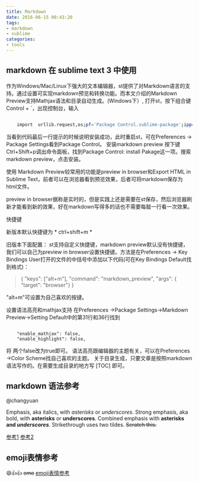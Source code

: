```yaml
---
title: Markdown
date: 2016-06-15 00:43:20
tags:
- markdown
- sublime
categories:
- tools
---
```


## markdown 在 sublime text 3 中使用

作为Windows/Mac/Linux下强大的文本编辑器，st提供了对Markdown语言的支持。通过设置可实现markdown预览和转换功能。而本文介绍的Markdown Preview支持Mathjax语法和目录自动生成。(Windows下）,
打开st，按下组合键Control + `，出现控制台，输入
<!-- more -->

``` bash

	import  urllib.request,os;pf='Package Control.sublime-package';ipp=sublime.installed_packages_path();urllib.request.install_opener(urllib.request.build_opener(urllib.request.ProxyHandler()));open(os.path.join(ipp,pf),'wb').write(urllib.request.urlopen('http://sublime.wbond.net/'+pf.replace(' ','%20')).read())

```

当看到代码最后一行提示的时候说明安装成功，此时重启st，可在Preferences -> Package Settings看到Package Control。
安装markdown preview
按下键Ctrl+Shift+p调出命令面板，找到Package Control: install Pakage这一项。搜索markdown preview，点击安装。

使用
Markdown Preview较常用的功能是preview in browser和Export HTML in Sublime Text，前者可以在浏览器看到预览效果，后者可将markdown保存为html文件。

preview in browser据称是实时的，但是实践上还是需要在st保存，然后浏览器刷新才能看到新的效果，好在markdown写得多的话也不需要每敲一行看一次效果。

快捷键

新版本默认快捷键为 * ctrl+shift+m *

旧版本下面配置：
st支持自定义快捷键，markdown preview默认没有快捷键，我们可以自己为preview in browser设置快捷键。方法是在Preferences -> Key Bindings User打开的文件的中括号中添加以下代码(可在Key Bindings Default找到格式)：

 > { "keys": ["alt+m"], "command": "markdown_preview", "args": { "target": "browser"} }

"alt+m"可设置为自己喜欢的按键。

设置语法高亮和mathjax支持
在Preferences ->Package Settings->Markdown Preview->Setting Default中的第31行和36行找到

``` config

	"enable_mathjax": false,
	"enable_highlight": false,

```
将 两个false改为true即可。
语法高亮跟编辑器的主题有关，可以在Preferences ->Color Scheme找自己喜欢的主题。
关于目录生成，只要文章是按照markdown语法写作的。在需要生成目录的地方写
[TOC]
即可。

## markdown 语法参考

@changyuan

Emphasis, aka italics, with *asterisks* or _underscores_.
Strong emphasis, aka bold, with **asterisks** or __underscores__.
Combined emphasis with **asterisks and _underscores_**.
Strikethrough uses two tildes. ~~Scratch this.~~

[参考1](https://github.com/adam-p/markdown-here/wiki/Markdown-Cheatsheet)
[参考2](https://guides.github.com/features/mastering-markdown/)


## emoji表情参考
:smile::thumbsup::thumbsup:
~~emo~~
[emoji表情参考](http://www.emoji-cheat-sheet.com/)
